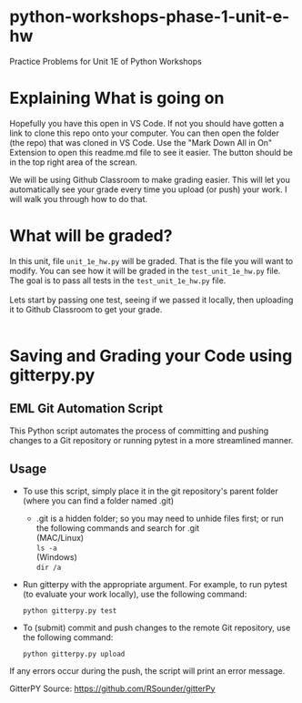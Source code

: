 # python-workshops-phase-1-unit-e-hw
Practice Problems for Unit 1E of Python Workshops

# Explaining What is going on

Hopefully you have this open in VS Code. If not you should have gotten a link to clone this repo onto your computer. You can then open the folder (the repo) that was cloned in VS Code. Use the "Mark Down All in On" Extension to open this readme.md file to see it easier. The button should be in the top right area of the screan. 

We will be using Github Classroom to make grading easier. This will let you automatically see your grade every time you upload (or push) your work. I will walk you through how to do that. 


# What will be graded?

In this unit, file `unit_1e_hw.py` will be graded. That is the file you will want to modify. You can see how it will be graded in the `test_unit_1e_hw.py` file. The goal is to pass all tests in the `test_unit_1e_hw.py` file. 
<br><br>
Lets start by passing one test, seeing if we passed it locally, then uploading it to Github Classroom to get your grade. 
<br><br>
# Saving and Grading your Code using gitterpy.py
## EML Git Automation Script
This Python script automates the process of committing and pushing changes to a Git repository or running pytest in a more streamlined manner.

## Usage
- To use this script, simply place it in the git repository's parent folder (where you can find a folder named .git) 

     - .git is a hidden folder; so you may need to unhide files first; or run the following commands and search for .git  
        (MAC/Linux)  
        `ls -a`  
        (Windows)   
        `dir /a`

- Run gitterpy with the appropriate argument. For example, to run pytest (to evaluate your work locally), use the following command:

    `python gitterpy.py test`

- To (submit) commit and push changes to the remote Git repository, use the following command:

    `python gitterpy.py upload`

If any errors occur during the push, the script will print an error message.

GitterPY Source: https://github.com/RSounder/gitterPy
